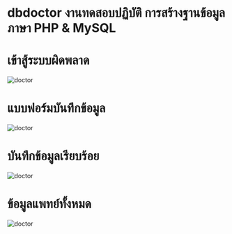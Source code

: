 # dbdoctor งานทดสอบปฏิบัติ การสร้างฐานข้อมูล ภาษา PHP & MySQL
# เข้าสู้ระบบผิดพลาด
![doctor](https://github.com/parinyaSrru/dbdoctor/blob/main/image/messageImage_1679157506541.jpg?raw=true)
# แบบฟอร์มบันทึกข้อมูล
![doctor](https://github.com/parinyaSrru/dbdoctor/blob/main/image/messageImage_1679157506541.jpg?raw=true)

# บันทึกข้อมูลเรียบร้อย
![doctor](https://github.com/parinyaSrru/dbdoctor/blob/main/image/messageImage_1679157773108.jpg?raw=true)


# ข้อมูลแพทย์ทั้งหมด
![doctor](https://github.com/parinyaSrru/dbdoctor/blob/main/image/MicrosoftTeams-image.png?raw=true)
